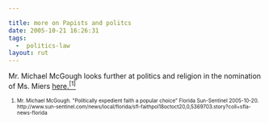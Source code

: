 ```yaml
---

title: more on Papists and politcs
date: 2005-10-21 16:26:31
tags:
  -  politics-law
layout: rut
---
```


<p>Mr. Michael McGough looks further at politics and religion in the nomination of Ms. Miers <a href="http://www.sun-sentinel.com/news/local/florida/sfl-faithpol18octoct20,0,5369703.story?coll=sfla-news-florida" title="Politically expedient faith a popular choice">here.<sup>[1]</sup></a></p>  <font size="-2"> <ol> <li>Mr. Michael McGough.  "Politically expedient faith a popular choice" Florida Sun-Sentinel 2005-10-20. http://www.sun-sentinel.com/news/local/florida/sfl-faithpol18octoct20,0,5369703.story?coll=sfla-news-florida </li> </ol> </font>

